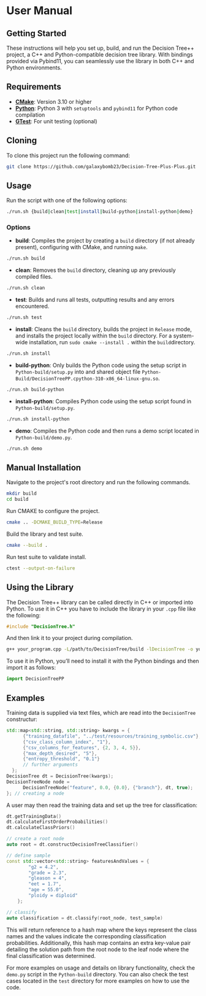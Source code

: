 # User Manual
## Getting Started
These instructions will help you set up, build, and run the Decision Tree++ project, a C++ and Python-compatible decision tree library. With bindings provided via Pybind11, you can seamlessly use the library in both C++ and Python environments.

## Requirements

- **[CMake](https://cmake.org/download/)**: Version 3.10 or higher
- **[Python](https://www.python.org/downloads/)**: Python 3 with  `setuptools` and `pybind11`  for Python code compilation
- **[GTest](https://github.com/google/googletest)**: For unit testing (optional)

## Cloning
To clone this project run the following command:
```bash
git clone https://github.com/galaxybomb23/Decision-Tree-Plus-Plus.git
```

## Usage

Run the script with one of the following options:
```bash
./run.sh {build|clean|test|install|build-python|install-python|demo}
``` 

### Options
-   **build**: Compiles the project by creating a  `build`  directory (if not already present), configuring with CMake, and running  `make`.
```bash
./run.sh build
``` 
    
-   **clean**: Removes the  `build`  directory, cleaning up any previously compiled files.
```bash
./run.sh clean
``` 
    
-   **test**: Builds and runs all tests, outputting results and any errors encountered.
```bash
./run.sh test
``` 
    
-   **install**: Cleans the  `build`  directory, builds the project in  `Release`  mode, and installs the project locally within the  `build`  directory. For a system-wide installation, run  `sudo cmake --install .`  within the  `build`directory.
```bash
./run.sh install
``` 

-   **build-python**: Only builds the Python code using the setup script in  `Python-build/setup.py` into and shared object file `Python-Build/DecisionTreePP.cpython-310-x86_64-linux-gnu.so`.
```bash
./run.sh build-python
```

-   **install-python**: Compiles Python code using the setup script found in  `Python-build/setup.py`.
```bash
./run.sh install-python
``` 
    
-   **demo**: Compiles the Python code and then runs a demo script located in  `Python-build/demo.py`.
```bash
./run.sh demo
``` 
    
## Manual Installation
Navigate to the project's root directory and run the following commands.
```bash
mkdir build
cd build
```
Run CMAKE to configure the project.
```bash
cmake .. -DCMAKE_BUILD_TYPE=Release
```

Build the library and test suite.
```bash
cmake --build .
```

Run test suite to validate install.
```bash
ctest --output-on-failure
```

## Using the Library
The Decision Tree++ library can be called directly in C++ or imported into Python.
To use it in C++ you have to include the library in your `.cpp` file like the following:
```c++
#include "DecisionTree.h"
```
And then link it to your project during compilation.
```bash
g++ your_program.cpp -L/path/to/DecisionTree/build -lDecisionTree -o your_program
```

To use it in Python, you’ll need to install it with the Python bindings and then import it as follows:
```python
import DecisionTreePP
```

## Examples
Training data is supplied via text files, which are read into the `DecisionTree` constructur:

```cpp
std::map<std::string, std::string> kwargs = {
      {"training_datafile", "../test/resources/training_symbolic.csv"},
      {"csv_class_column_index", "1"},
      {"csv_columns_for_features", {2, 3, 4, 5}},
      {"max_depth_desired", "5"},
      {"entropy_threshold", "0.1"}
      // further arguments
  };
DecisionTree dt = DecisionTree(kwargs);
DecisionTreeNode node =
      DecisionTreeNode("feature", 0.0, {0.0}, {"branch"}, dt, true);
}; // creating a node
```

A user may then read the training data and set up the tree for classification:

```cpp
dt.getTrainingData()
dt.calculateFirstOrderProbabilities()
dt.calculateClassPriors()

// create a root node
auto root = dt.constructDecisionTreeClassifier()

// define sample
const std::vector<std::string> featuresAndValues = {
        "g2 = 4.2",
        "grade = 2.3",
        "gleason = 4",
        "eet = 1.7",
        "age = 55.0",
        "ploidy = diploid"
    };

// classify
auto classification = dt.classify(root_node, test_sample)
```

This will return reference to a hash map where the keys represent the class names and the values indicate the corresponding classification probabilities. Additionally, this hash map contains an extra key-value pair detailing the solution path from the root node to the leaf node where the final classification was determined.

For more examples on usage and details on library functionality, check the  `demo.py`  script in the  `Python-build`  directory. You can also check the test cases located in the `test` directory for more examples on how to use the code.
